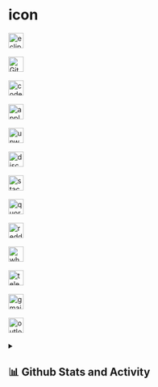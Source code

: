# icon


<img width="30px" alt="eclipse" src="https://github.com/KelvinPhu/icon/assets/102346766/abe88a64-f7af-4c12-b79a-d6f9497d70df" />

<br>
<br>



<img width="30px" alt="Github" src="https://github.com/KelvinPhu/icon/assets/102346766/4bd3e5c9-7eaa-4b7a-ac3a-09665cf3d0aa" />

<br>
<br>

<img width="30px" alt="codeChief" src="https://github.com/KelvinPhu/icon/assets/102346766/b279d714-8ac3-430c-bfbf-960a949dcab7" />

<br>
<br>

<img width="30px" alt="apple" src="https://github.com/KelvinPhu/icon/assets/102346766/a2a7b092-b355-4659-a507-b4d009931ae7" />

<br>
<br>

<img width="30px" alt="upwork" src="https://github.com/KelvinPhu/icon/assets/102346766/12cf2d12-9996-4dc1-ab04-ba48d468bcc1" />

<br>
<br>

<img width="30px" alt="discord" src="https://github.com/KelvinPhu/icon/assets/102346766/f7e81130-06c1-4507-a472-4470c2ae319e" />

<br>
<br>

<img width="30px" alt="stackOverflow" src="https://github.com/KelvinPhu/icon/assets/102346766/6fd481bb-b2d3-466d-8870-0be8d94e683d" />

<br>
<br>

<img width="30px" alt="quora" src="https://github.com/KelvinPhu/icon/assets/102346766/05ff57c6-c369-4129-b0fb-3a9fdddb1e90" />

<br>
<br>

<img width="30px" alt="reddit" src="https://github.com/KelvinPhu/icon/assets/102346766/0e0871d9-daa4-4203-81f5-359198e5b329" />

<br>
<br>

<img width="30px" alt="whatSapp" src="https://github.com/KelvinPhu/icon/assets/102346766/73b1d0eb-a4d3-49aa-aced-acf45347fbfd" />

<br>
<br>

<img width="30px" alt="telegram" src="https://github.com/KelvinPhu/icon/assets/102346766/ba60cd7a-4938-495d-ba22-ff614bb2a74f" />

<br>
<br>

<img width="30px" alt="gmail" src="https://github.com/KelvinPhu/icon/assets/102346766/0de67174-56cc-413d-8e0a-8c862d78d6cd" />

<br>
<br>

<img width="30px" alt="outlock" src="https://github.com/KelvinPhu/icon/assets/102346766/491466e0-d405-4e65-9b38-a6ff8a21c2f4" />

<br>
<br>


<details> 
  <summary><h2>📊 Github Stats and Activity</h2></summary>

  <h3>🔥 Streak Stats</h3>

  <p>
    <a href="">
      <img title="🔥 Get streak stats for your profile at git.io/streak-stats" alt="KelvinPhu's streak" src="https://streak-stats.demolab.com?user=KelvinPhu&theme=dark&hide_border=true)](https://git.io/streak-stats"/>
    </a>
    <p>🔥 Get streak stats for your profile at <a href="https://git.io/streak-stats">git.io/streak-stats</a></p>
  </p>

  <h3>💻 GitHub Profile Stats</h3>

  <!-- https://github.com/anuraghazra/github-readme-stats -->

  <a href="https://github.com/anuraghazra/github-readme-stats"><img alt="KelvinPhu's Github Stats" src="https://denvercoder1-github-readme-stats.vercel.app/api/?username=KelvinPhu&show_icons=true&include_all_commits=true&count_private=true&theme=react&hide_border=true&bg_color=1F222E&title_color=F85D7F&icon_color=F8D866" height="192px"/></a>
  <a href="https://github.com/anuraghazra/github-readme-stats"><img alt="KelvinPhu's Top Languages" src="https://denvercoder1-github-readme-stats.vercel.app/api/top-langs/?username=DenverCoder1&langs_count=8&layout=compact&theme=react&hide_border=true&bg_color=1F222E&title_color=F85D7F&icon_color=F8D866&hide=Jupyter%20Notebook,Roff" height="192px"/></a>
  <br/>

  <b>Note:</b> Top languages is only a metric of the languages my public code consists of and doesn't reflect experience or skill level.
  
  <!-- https://github.com/ashutosh00710/github-readme-activity-graph -->

  <a href="https://github.com/ashutosh00710/github-readme-activity-graph"><img alt="DenverCoder1's Activity Graph" src="https://github-readme-activity-graph.vercel.app/graph/?username=KelvinPhu&bg_color=1F222E&color=F8D866&line=F85D7F&point=FFFFFF&hide_border=true" /></a>
</details>
